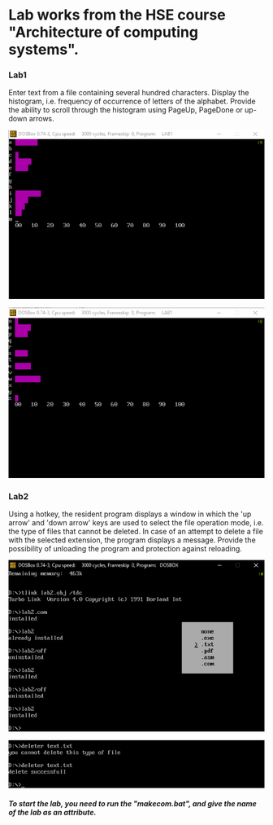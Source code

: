 # Lab works from the HSE course "Architecture of computing systems".
### Lab1
Enter text from a file containing several hundred characters. Display the histogram, i.e. frequency of occurrence of letters of the alphabet. Provide the ability to scroll through the histogram using PageUp, PageDone or up-down arrows.

![Image alt](https://github.com/dsawfer/Assembler-labs/blob/main/labs/images/lab1_1.png)

![Image alt](https://github.com/dsawfer/Assembler-labs/blob/main/labs/images/lab1_2.png)


### Lab2
Using a hotkey, the resident program displays a window in which the 'up arrow' and 'down arrow' keys are used to select the file operation mode, i.e. the type of files that cannot be deleted. In case of an attempt to delete a file with the selected extension, the program displays a message. Provide the possibility of unloading the program and protection against reloading.

![Image alt](https://github.com/dsawfer/Assembler-labs/blob/main/labs/images/lab2_1.png)

![Image alt](https://github.com/dsawfer/Assembler-labs/blob/main/labs/images/lab2_2.png)

##### To start the lab, you need to run the "makecom.bat", and give the name of the lab as an attribute.
